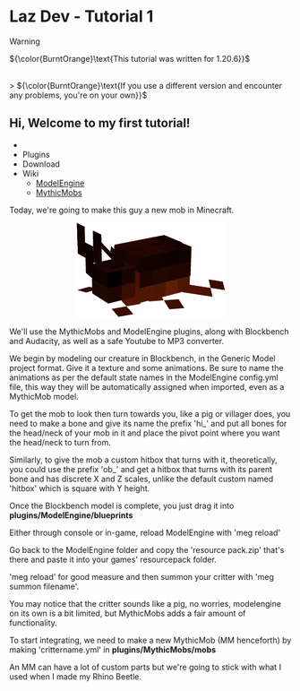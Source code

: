
# Laz Dev - Tutorial 1
> [!WARNING] 
> 
> ${\color{BurntOrange}\text{This tutorial was written for 1.20.6}}$
<br>
> ${\color{BurntOrange}\text{If you use a different version and encounter any problems, you're on your own}}$


Hi, Welcome to my first tutorial!
-
-
- Plugins
- Download
- Wiki
    - [ModelEngine](https://git.lumine.io/mythiccraft/model-engine-4/-/wikis/home)
    - [MythicMobs](https://git.mythiccraft.io/mythiccraft/MythicMobs/-/wikis/home)

Today, we're going to make this guy a new mob in Minecraft.

<p align="center">
<img src="img/RhinoBeetle_V3.png" >
</p>


We'll use the MythicMobs and ModelEngine plugins, along with Blockbench and Audacity, as well as a safe Youtube to MP3 converter.

We begin by modeling our creature in Blockbench, in the Generic Model project format. Give it a texture and some animations. Be sure to name the animations as per the default state names in the ModelEngine config.yml file, this way they will be automatically assigned when imported, even as a MythicMob model.

To get the mob to look then turn towards you, like a pig or villager does, you need to make a bone and give its name the prefix 'hi\_' and put all bones for the head/neck of your mob in it and place the pivot point where you want the head/neck to turn from.

Similarly, to give the mob a custom hitbox that turns with it, theoretically, you could use the prefix 'ob\_' and get a hitbox that turns with its parent bone and has discrete X and Z scales, unlike the default custom named 'hitbox' which is square with Y height.

Once the Blockbench model is complete, you just drag it into **plugins/ModelEngine/blueprints**

Either through console or in-game, reload ModelEngine with 'meg reload'

Go back to the ModelEngine folder and copy the 'resource pack.zip' that's there and paste it into your games' resourcepack folder.

'meg reload' for good measure and then summon your critter with 'meg summon filename'.

You may notice that the critter sounds like a pig, no worries, modelengine on its own is a bit limited, but MythicMobs adds a fair amount of functionality.

To start integrating, we need to make a new MythicMob (MM henceforth) by making 'crittername.yml' in **plugins/MythicMobs/mobs**

An MM can have a lot of custom parts but we're going to stick with what I used when I made my Rhino Beetle.
